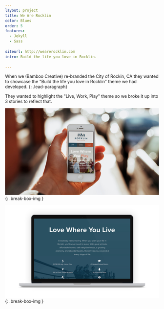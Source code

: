 ```yaml
---
layout: project
title: We Are Rocklin
color: Blues
order: 5
features:
  - Jekyll
  - Sass

siteurl: http://wearerocklin.com
intro: Build the life you love in Rocklin.

---
```


When we (Bamboo Creative) re-branded the City of Rockin, CA they wanted to showcase the "Build the life you love in Rocklin" theme we had developed.
{: .lead-paragraph}

They wanted to highlight the "Live, Work, Play" theme so we broke it up into 3 stories to reflect that.

![City Of Rocklin](/images/rocklin.jpg)
{: .break-box-img }

![City Of Rocklin](/images/rocklin-laptop.jpg)
{: .break-box-img }

